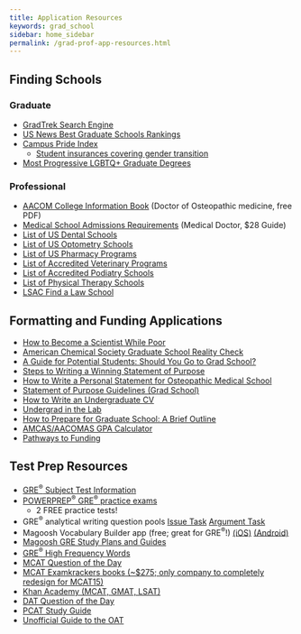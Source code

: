 ```yaml
---
title: Application Resources
keywords: grad_school
sidebar: home_sidebar
permalink: /grad-prof-app-resources.html
---
```


## Finding Schools

### Graduate

* [GradTrek Search Engine](https://gradtrek.com/)
* [US News Best Graduate Schools Rankings](https://www.usnews.com/best-graduate-schools)
* [Campus Pride Index](https://www.campusprideindex.org/)
    * [Student insurances covering gender transition](https://www.campuspride.org/tpc/student-health-insurance/)
* [Most Progressive LGBTQ+ Graduate Degrees](https://www.gograd.org/resources/best-lgbtq-grad-schools/)

### Professional

* [AACOM College Information Book](https://www.aacom.org/student-guide) (Doctor of Osteopathic medicine, free PDF)
* [Medical School Admissions Requirements](https://apps.aamc.org/msar-ui/) (Medical Doctor, $28 Guide)
* [List of US Dental Schools](https://www.asdanet.org/index/get-into-dental-school/before-you-apply/u-s-dental-schools)
* [List of US Optometry Schools](https://optometriceducation.org/students-future-students/member-schools-and-colleges/)
* [List of US Pharmacy Programs](http://www.pharmcas.org/school-directory/#/)
* [List of Accredited Veterinary Programs](https://www.avma.org/ProfessionalDevelopment/Education/Accreditation/Colleges/Documents/colleges_accredited.pdf)
* [List of Accredited Podiatry Schools](https://www.cpme.org/colleges/content.cfm?ItemNumber=2425)
* [List of Physical Therapy Schools](http://aptaapps.apta.org/ptcas/programlist.aspx)
* [LSAC Find a Law School](https://www.lsac.org/choosing-law-school/find-law-school)

## Formatting and Funding Applications

* [How to Become a Scientist While Poor](http://www.christineliuart.com/writing/2019/2/2/how-to-become-a-scientist-while-poor)
* [American Chemical Society Graduate School Reality Check](https://www.acs.org/content/dam/acsorg/education/students/graduate/gradschool/graduate-school-reality-check.pdf)
* [A Guide for Potential Students: Should You Go to Grad School?](https://www.petersons.com/blog/a-guide-for-potential-grad-students-should-you-go-to-graduate-school/)
* [Steps to Writing a Winning Statement of Purpose](https://grad.ucla.edu/asis/agep/advsopstem.pdf)
* [How to Write a Personal Statement for Osteopathic Medical School](http://edityour.net/how-to-write-a-personal-statement-for-osteopathic-medical-school/)
* [Statement of Purpose Guidelines (Grad School)](http://web.mit.edu/msrp/myMSRP/docs/Statement%20of%20purpose%20guidelines.pdf)
* [How to Write an Undergraduate CV](https://www.prospectivedoctor.com/how-to-write-an-undergraduate-cv/)
* [Undergrad in the Lab](http://undergradinthelab.com/)
* [How to Prepare for Graduate School: A Brief Outline](https://www.cientificolatino.com/stem-life/2017/9/25/how-to-prepare-for-graduate-school-a-brief-guideline)
* [AMCAS/AACOMAS GPA Calculator](https://docs.google.com/spreadsheets/d/10xv_43XXgYI14baJroSGyrHIpub4u6g060QaoznnXB4/edit#gid=1626652844)
* [Pathways to Funding](https://pathwaystoscience.org/Grad.aspx)


## Test Prep Resources

* [GRE<sup>&reg;</sup> Subject Test Information](https://www.ets.org/gre/subject/about)
* [POWERPREP<sup>&reg;</sup> GRE<sup>&reg;</sup> practice exams](https://www.ets.org/gre/revised_general/prepare/powerprep/?WT.ac=gre_36250_prepare_powerprep2)
    * 2 FREE practice tests!
* GRE<sup>&reg;</sup> analytical writing question pools [Issue Task](https://www.ets.org/gre/revised_general/prepare/analytical_writing/issue/pool) [Argument Task](https://www.ets.org/gre/revised_general/prepare/analytical_writing/argument/pool)
* Magoosh Vocabulary Builder app (free; great for GRE<sup>&reg;</sup>!) [(iOS)](https://itunes.apple.com/us/app/vocabulary-builder-by-magoosh/id890252250?mt=8) [(Android)](https://play.google.com/store/apps/details?id=com.magoosh.gre.quiz.vocabulary&hl=en_US)
* [Magoosh GRE Study Plans and Guides](https://magoosh.com/gre/gre-study-plans-and-guides/)
* [GRE<sup>&reg;</sup> High Frequency Words](https://www.vocabulary.com/lists/194479)
* [MCAT Question of the Day](http://www.mcatquestion.com/)
* [MCAT Examkrackers books (~$275; only company to completely redesign for MCAT15)](https://examkrackers.com/product/examkrackers-10th-edition-mcat-complete-study-package-free-ek-exam-4-included/)
* [Khan Academy (MCAT, GMAT, LSAT)](https://www.khanacademy.org/test-prep)
* [DAT Question of the Day](http://datquestionoftheday.com/)
* [PCAT Study Guide](https://www.studyguidezone.com/images/pcatteststudyguide.pdf)
* [Unofficial Guide to the OAT](https://optometryadmissions.com/2018/10/11/my-unofficial-study-guide-to-the-oat/)
